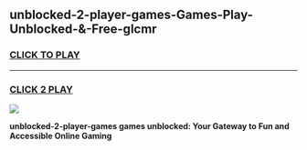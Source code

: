 
## unblocked-2-player-games-Games-Play-Unblocked-&-Free-glcmr
<h3>
<a href="https://premium76.site?title=unblocked-2-player-games&ref=24A">CLICK TO PLAY</a></h3>
<hr>

<h3>
<a href="https://premium76.site?title=unblocked-2-player-games&ref=24A">CLICK 2 PLAY</a>
  
</h3>

<a href="https://premium76.site?title=unblocked-2-player-games&ref=24A"><img src="https://clearcache.store/games.png"></a>


**unblocked-2-player-games games unblocked: Your Gateway to Fun and Accessible Online Gaming**
